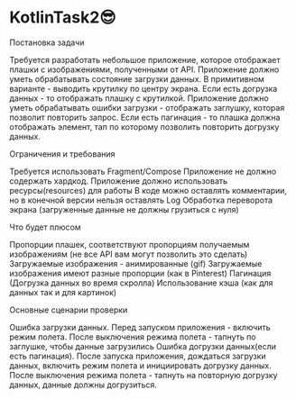 # KotlinTask2😎

Постановка задачи

Требуется разработать небольшое приложение, которое отображает плашки с изображениями, полученными от API.
Приложение должно уметь обрабатывать состояние загрузки данных. В примитивном варианте - выводить крутилку по центру экрана. Если есть догрузка данных - то отображать плашку с крутилкой.
Приложение должно уметь обрабатывать ошибки загрузки - отображать заглушку, которая позволит повторить запрос. Если есть пагинация - то плашка должна отображать элемент, тап по которому позволить повторить догрузку данных.

Ограничения и требования

Требуется использовать Fragment/Compose
Приложение не должно содержать хардкод.
Приложение должно использовать ресурсы(resources) для работы
В коде можно оставлять комментарии, но в конечной версии нельзя оставлять Log
Обработка переворота экрана (загруженные данные не должны грузиться с нуля)

Что будет плюсом

Пропорции плашек, соответствуют пропорциям получаемым изображениям (не все API вам могут позволить это сделать)
Загружаемые изображения - анимированные (gif)
Загружаемые изображения имеют разные пропорции (как в Pinterest)
Пагинация (Догрузка данных во время скролла)
Использование кэша (как для данных так и для картинок)

Основные сценарии проверки

Ошибка загрузки данных. Перед запуском приложения - включить режим полета. После выключения режима полета - тапнуть по заглушке, чтобы данные загрузились
Ошибка догрузки данных(если есть пагинация). После запуска приложения, дождаться загрузки данных, включить режим полета и инициировать догрузку данных. После выключения режима полета - тапнуть на повторную догрузку данных,  данные должны догрузиться.
